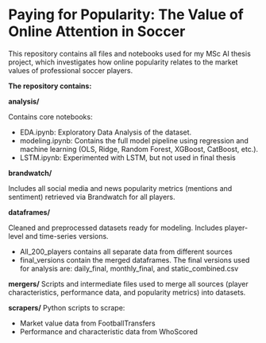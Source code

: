 # Paying for Popularity: The Value of Online Attention in Soccer

This repository contains all files and notebooks used for my MSc AI thesis project, which investigates how online popularity relates to the market values of professional soccer players.

**The repository contains:**


**analysis/**

Contains core notebooks:

- EDA.ipynb: Exploratory Data Analysis of the dataset.
- modeling.ipynb: Contains the full model pipeline using regression and machine learning (OLS, Ridge, Random Forest, XGBoost, CatBoost, etc.).
- LSTM.ipynb: Experimented with LSTM, but not used in final thesis

**brandwatch/**

Includes all social media and news popularity metrics (mentions and sentiment) retrieved via Brandwatch for all players.

**dataframes/**

Cleaned and preprocessed datasets ready for modeling. Includes player-level and time-series versions.
- All_200_players contains all separate data from different sources
- final_versions contain the merged dataframes. The final versions used for analysis are: daily_final, monthly_final, and static_combined.csv

**mergers/**
Scripts and intermediate files used to merge all sources (player characteristics, performance data, and popularity metrics) into datasets.

**scrapers/**
Python scripts to scrape:
- Market value data from FootballTransfers
- Performance and characteristic data from WhoScored
